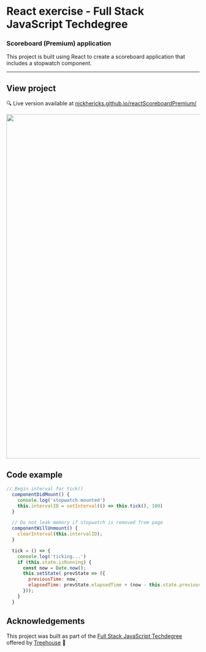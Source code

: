 # React exercise - Full Stack JavaScript Techdegree

### Scoreboard (Premium) application
This project is built using React to create a scoreboard application that includes a stopwatch component.

***
## View project
:mag: Live version available at [nickhericks.github.io/reactScoreboardPremium/](https://nickhericks.github.io/reactScoreboardPremium/)

<img src="https://res.cloudinary.com/dtqevfsxh/image/upload/v1565020758/portfolio/scoreboardPremium.png" width="899px">

<!-- ## Project objective
This project was built as I was learning about the Express web framework and the Pug templating engine. Through this project I learned about the request and response objects, body-parser, routes, templates, middleware, cookies (cookie-parser) redirects, error handling, modularizing routes, route parameters and query strings, serving static assets with a static server, and much more. :) -->

<!-- ## Techniques and concepts
- Express web framework
- Pug templating engine -->

## Code example
```javascript
// Begin interval for tick()
  componentDidMount() {
    console.log('stopwatch mounted')
    this.intervalID = setInterval(() => this.tick(), 100)
  }

  // Do not leak memory if stopwatch is removed from page
  componentWillUnmount() {
    clearInterval(this.intervalID);
  }

  tick = () => {
    console.log('ticking...')
    if (this.state.isRunning) {
      const now = Date.now();
      this.setState( prevState => ({
        previousTime: now,
        elapsedTime: prevState.elapsedTime + (now - this.state.previousTime)
      }));
    }
  }
```

## Acknowledgements
This project was built as part of the [Full Stack JavaScript Techdegree](https://join.teamtreehouse.com/techdegree/) offered by [Treehouse](https://teamtreehouse.com) :raised_hands:

